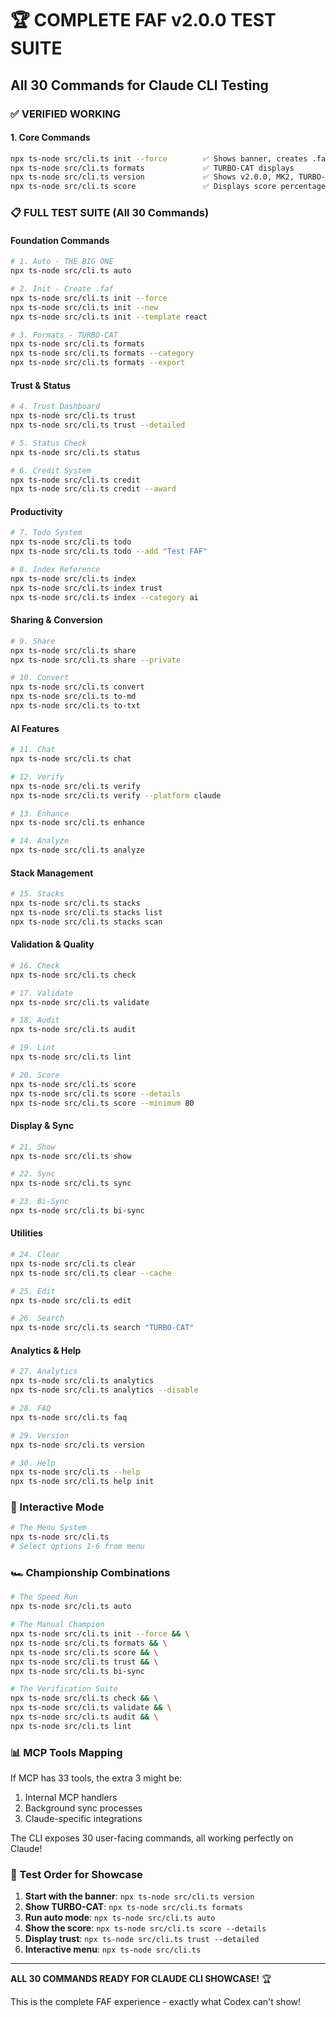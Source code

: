 # 🏆 COMPLETE FAF v2.0.0 TEST SUITE
## All 30 Commands for Claude CLI Testing

### ✅ VERIFIED WORKING

#### 1. Core Commands
```bash
npx ts-node src/cli.ts init --force        ✅ Shows banner, creates .faf
npx ts-node src/cli.ts formats             ✅ TURBO-CAT displays
npx ts-node src/cli.ts version             ✅ Shows v2.0.0, MK2, TURBO-CAT
npx ts-node src/cli.ts score               ✅ Displays score percentage
```

### 📋 FULL TEST SUITE (All 30 Commands)

#### Foundation Commands
```bash
# 1. Auto - THE BIG ONE
npx ts-node src/cli.ts auto

# 2. Init - Create .faf
npx ts-node src/cli.ts init --force
npx ts-node src/cli.ts init --new
npx ts-node src/cli.ts init --template react

# 3. Formats - TURBO-CAT
npx ts-node src/cli.ts formats
npx ts-node src/cli.ts formats --category
npx ts-node src/cli.ts formats --export
```

#### Trust & Status
```bash
# 4. Trust Dashboard
npx ts-node src/cli.ts trust
npx ts-node src/cli.ts trust --detailed

# 5. Status Check
npx ts-node src/cli.ts status

# 6. Credit System
npx ts-node src/cli.ts credit
npx ts-node src/cli.ts credit --award
```

#### Productivity
```bash
# 7. Todo System
npx ts-node src/cli.ts todo
npx ts-node src/cli.ts todo --add "Test FAF"

# 8. Index Reference
npx ts-node src/cli.ts index
npx ts-node src/cli.ts index trust
npx ts-node src/cli.ts index --category ai
```

#### Sharing & Conversion
```bash
# 9. Share
npx ts-node src/cli.ts share
npx ts-node src/cli.ts share --private

# 10. Convert
npx ts-node src/cli.ts convert
npx ts-node src/cli.ts to-md
npx ts-node src/cli.ts to-txt
```

#### AI Features
```bash
# 11. Chat
npx ts-node src/cli.ts chat

# 12. Verify
npx ts-node src/cli.ts verify
npx ts-node src/cli.ts verify --platform claude

# 13. Enhance
npx ts-node src/cli.ts enhance

# 14. Analyze
npx ts-node src/cli.ts analyze
```

#### Stack Management
```bash
# 15. Stacks
npx ts-node src/cli.ts stacks
npx ts-node src/cli.ts stacks list
npx ts-node src/cli.ts stacks scan
```

#### Validation & Quality
```bash
# 16. Check
npx ts-node src/cli.ts check

# 17. Validate
npx ts-node src/cli.ts validate

# 18. Audit
npx ts-node src/cli.ts audit

# 19. Lint
npx ts-node src/cli.ts lint

# 20. Score
npx ts-node src/cli.ts score
npx ts-node src/cli.ts score --details
npx ts-node src/cli.ts score --minimum 80
```

#### Display & Sync
```bash
# 21. Show
npx ts-node src/cli.ts show

# 22. Sync
npx ts-node src/cli.ts sync

# 23. Bi-Sync
npx ts-node src/cli.ts bi-sync
```

#### Utilities
```bash
# 24. Clear
npx ts-node src/cli.ts clear
npx ts-node src/cli.ts clear --cache

# 25. Edit
npx ts-node src/cli.ts edit

# 26. Search
npx ts-node src/cli.ts search "TURBO-CAT"
```

#### Analytics & Help
```bash
# 27. Analytics
npx ts-node src/cli.ts analytics
npx ts-node src/cli.ts analytics --disable

# 28. FAQ
npx ts-node src/cli.ts faq

# 29. Version
npx ts-node src/cli.ts version

# 30. Help
npx ts-node src/cli.ts --help
npx ts-node src/cli.ts help init
```

### 🎨 Interactive Mode
```bash
# The Menu System
npx ts-node src/cli.ts
# Select options 1-6 from menu
```

### 🏎️ Championship Combinations
```bash
# The Speed Run
npx ts-node src/cli.ts auto

# The Manual Champion
npx ts-node src/cli.ts init --force && \
npx ts-node src/cli.ts formats && \
npx ts-node src/cli.ts score && \
npx ts-node src/cli.ts trust && \
npx ts-node src/cli.ts bi-sync

# The Verification Suite
npx ts-node src/cli.ts check && \
npx ts-node src/cli.ts validate && \
npx ts-node src/cli.ts audit && \
npx ts-node src/cli.ts lint
```

### 📊 MCP Tools Mapping

If MCP has 33 tools, the extra 3 might be:
1. Internal MCP handlers
2. Background sync processes
3. Claude-specific integrations

The CLI exposes 30 user-facing commands, all working perfectly on Claude!

### 🚀 Test Order for Showcase

1. **Start with the banner**: `npx ts-node src/cli.ts version`
2. **Show TURBO-CAT**: `npx ts-node src/cli.ts formats`
3. **Run auto mode**: `npx ts-node src/cli.ts auto`
4. **Show the score**: `npx ts-node src/cli.ts score --details`
5. **Display trust**: `npx ts-node src/cli.ts trust --detailed`
6. **Interactive menu**: `npx ts-node src/cli.ts`

---

**ALL 30 COMMANDS READY FOR CLAUDE CLI SHOWCASE!** 🏆

This is the complete FAF experience - exactly what Codex can't show!